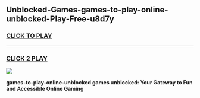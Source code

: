 
## Unblocked-Games-games-to-play-online-unblocked-Play-Free-u8d7y
<h3>
<a href="https://premium76.site?title=games-to-play-online-unblocked&ref=15A">CLICK TO PLAY</a></h3>
<hr>

<h3>
<a href="https://premium76.site?title=games-to-play-online-unblocked&ref=15A">CLICK 2 PLAY</a>
  
</h3>

<a href="https://premium76.site?title=games-to-play-online-unblocked&ref=15A"><img src="https://clearcache.store/games.png"></a>


**games-to-play-online-unblocked games unblocked: Your Gateway to Fun and Accessible Online Gaming**
